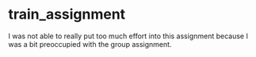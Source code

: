 # train_assignment

I was not able to really put too much effort into this assignment because I was a bit 
preoccupied with the group assignment.
